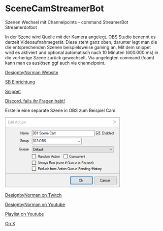 # SceneCamStreamerBot
Szenen Wechsel mit Channelpoints - command StreamerBot Streamerdotbot

In der Szene wird Quelle mit der Kamera angelegt. 
OBS Studio benennt es derzeit Videoaufnahmegerät. Diese steht ganz oben, darunter legt man die die entsprechenden Szenen beispielsweise gaming an. Mit dem snippet wird es aktiviert und optional automatisch nach 10 Minuten (600.000 ms) in die vorherige Szene zurück gewechselt. Via angelegten command (!cam) kann man es auslösen ggf auch via channelpoint. 

[DesignbyNorman Website](https://www.designbynorman.com/)

[SB Einrichtung](https://www.designbynorman.com/streamer-bot-einrichten/)

[Snippet](https://github.com/Designbynorman/Twitch-Channelpoint-Streamerbot-Video-Sound-Message/blob/main/snippet%20channelpoint)

[Discord, falls ihr Fragen habt!](https://discord.gg/Gdt94HaFbM)

Erstelle eine separate Szene in OBS zum Beispiel Cam. 

![SB screenshot1](https://github.com/Designbynorman/SceneCamStreamerBot/blob/main/cam1.png)


[DesignbyNorman on Twitch](https://www.twitch.tv/designbynorman)

[DesignbyNorman on Youtube](https://www.youtube.com/@DesignbyNorman)

[Playlist on Youtube](https://www.youtube.com/playlist?list=PLrgOpxS02b-PncLHRg-5W7kJ3o4TT6DhM)

[On X](https://x.com/Designbynorman)
